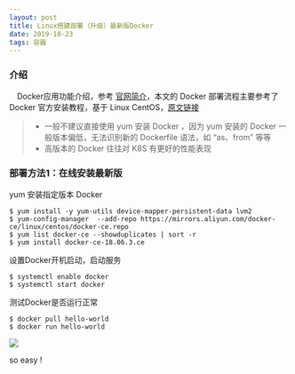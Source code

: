 ```yaml
---
layout: post
title: Linux搭建部署（升级）最新版Docker
date: 2019-10-23
tags: 容器
---
```



### 介绍

 　Docker应用功能介绍，参考 [官网简介](https://docs.docker.com/engine/docker-overview/)，本文的 Docker 部署流程主要参考了 Docker 官方安装教程，基于 Linux CentOS，[原文链接](https://docs.docker.com/install/linux/docker-ce/centos/)

> * 一般不建议直接使用 yum 安装 Docker ，因为 yum 安装的 Docker 一般版本偏低，无法识别新的 Dockerfile 语法，如 “as、from” 等等
> * 高版本的 Docker 往往对 K8S 有更好的性能表现

### 部署方法1：在线安装最新版

yum 安装指定版本 Docker

```     
$ yum install -y yum-utils device-mapper-persistent-data lvm2
$ yum-config-manager  --add-repo https://mirrors.aliyun.com/docker-ce/linux/centos/docker-ce.repo
$ yum list docker-ce --showduplicates | sort -r
$ yum install docker-ce-18.06.3.ce   
```    

设置Docker开机启动，启动服务

```    
$ systemctl enable docker
$ systemctl start docker
```   

测试Docker是否运行正常

```    
$ docker pull hello-world
$ docker run hello-world
```


![](/images/posts/jekyll/image1.png)

so easy !

